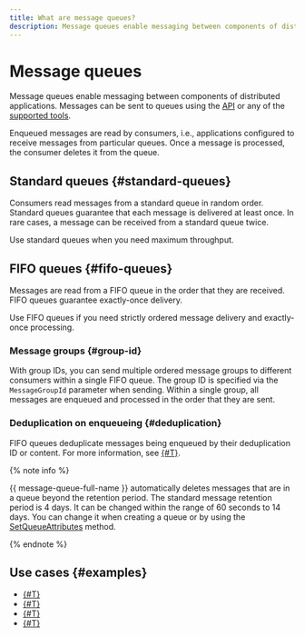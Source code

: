 ```yaml
---
title: What are message queues?
description: Message queues enable messaging between components of distributed applications. Messages can be sent to queues using the API or any of the supported tools. Enqueued messages are read by consumers, i.e., applications configured to receive messages from particular queues. Once a message is processed, the consumer deletes it from the queue.
---
```


# Message queues

Message queues enable messaging between components of distributed applications. Messages can be sent to queues using the [API](../api-ref/index.md) or any of the [supported tools](../instruments/index.md).

Enqueued messages are read by consumers, i.e., applications configured to receive messages from particular queues. Once a message is processed, the consumer deletes it from the queue.

## Standard queues {#standard-queues}

Consumers read messages from a standard queue in random order. Standard queues guarantee that each message is delivered at least once. In rare cases, a message can be received from a standard queue twice.

Use standard queues when you need maximum throughput.

## FIFO queues {#fifo-queues}

Messages are read from a FIFO queue in the order that they are received. FIFO queues guarantee exactly-once delivery.

Use FIFO queues if you need strictly ordered message delivery and exactly-once processing.

### Message groups {#group-id}

With group IDs, you can send multiple ordered message groups to different consumers within a single FIFO queue. The group ID is specified via the `MessageGroupId` parameter when sending. Within a single group, all messages are enqueued and processed in the order that they are sent.

### Deduplication on enqueueing {#deduplication}

FIFO queues deduplicate messages being enqueued by their deduplication ID or content. For more information, see [{#T}](deduplication.md).

{% note info %}

{{ message-queue-full-name }} automatically deletes messages that are in a queue beyond the retention period. The standard message retention period is 4 days. It can be changed within the range of 60 seconds to 14 days. You can change it when creating a queue or by using the [SetQueueAttributes](../api-ref/queue/SetQueueAttributes.md) method.

{% endnote %}

## Use cases {#examples}

* [{#T}](../tutorials/autoscale-monitoring.md)
* [{#T}](../tutorials/video-converting-queue.md)
* [{#T}](../tutorials/websocket-app.md)
* [{#T}](../tutorials/serverless-trigger-budget-queue-vm-tg.md)